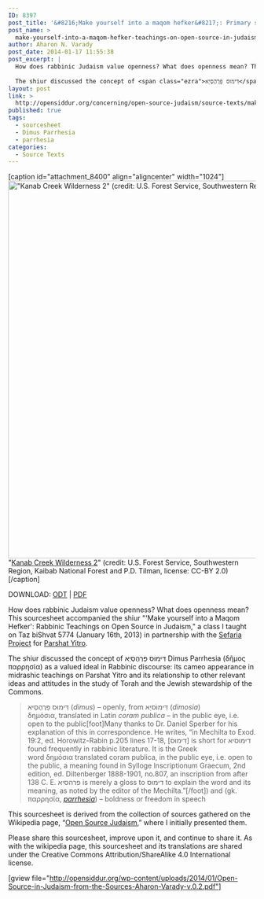 ```yaml
---
ID: 8397
post_title: '&#8216;Make yourself into a maqom hefker&#8217;: Primary sources on open-source in Judaism (sourcesheet)'
post_name: >
  make-yourself-into-a-maqom-hefker-teachings-on-open-source-in-judaism-sourcesheet
author: Aharon N. Varady
post_date: 2014-01-17 11:55:38
post_excerpt: |
  How does rabbinic Judaism value openness? What does openness mean? This sourcesheet accompanied the shiur "'Make yourself into a Maqom Hefker': Rabbinic Teachings on Open Source in Judaism," a class I taught on Taz biShvat 5774 (January 16th, 2013) in partnership with the <a href="http://sefaria.org">Sefaria Project</a> for Parshat Yitro.
  
  The shiur discussed the concept of <span class="ezra">דִּימוּס פַּרְהֶסְיַא</span> Dimus Parrhesia (δῆμος παρρησία) as a valued ideal in Rabbinic discourse: its cameo appearance in midrashic teachings on Parshat Yitro and its relationship to other relevant ideas and attitudes in the study of Torah and the Jewish stewardship of the Commons.
layout: post
link: >
  http://opensiddur.org/concerning/open-source-judaism/source-texts/make-yourself-into-a-maqom-hefker-teachings-on-open-source-in-judaism-sourcesheet/
published: true
tags:
  - sourcesheet
  - Dimus Parrhesia
  - parrhesia
categories:
  - Source Texts
---
```

[caption id="attachment_8400" align="aligncenter" width="1024"]<a href="http://opensiddur.org/wp-content/uploads/2014/01/1024px-Kanab_Creek_Wilderness.jpg"><img class="size-full wp-image-8400" alt="&quot;Kanab Creek Wilderness 2&quot; (credit: U.S. Forest Service, Southwestern Region, Kaibab National Forest and P.D. Tilman, license: CC-BY 2.0)" src="http://opensiddur.org/wp-content/uploads/2014/01/1024px-Kanab_Creek_Wilderness.jpg" width="1024" height="768" /></a> "<a href="https://en.wikipedia.org/wiki/File:Kanab_Creek_Wilderness.jpg">Kanab Creek Wilderness 2</a>" (credit: U.S. Forest Service, Southwestern Region, Kaibab National Forest and P.D. Tilman, license: CC-BY 2.0)[/caption]

DOWNLOAD: <a href="http://opensiddur.org/wp-content/uploads/2014/01/Open-Source-in-Judaism-from-the-Sources-Aharon-Varady-v.0.2.odt">ODT</a> | <a href="http://opensiddur.org/wp-content/uploads/2014/01/Open-Source-in-Judaism-from-the-Sources-Aharon-Varady-v.0.2.pdf">PDF</a>

How does rabbinic Judaism value openness? What does openness mean? This sourcesheet accompanied the shiur "'Make yourself into a Maqom Hefker': Rabbinic Teachings on Open Source in Judaism," a class I taught on Taz biShvat 5774 (January 16th, 2013) in partnership with the <a href="http://sefaria.org">Sefaria Project</a> for <a href="https://en.wikipedia.org/wiki/Yitro_(parsha)">Parshat Yitro</a>.

The shiur discussed the concept of <span class="hebrew">דִּימוּס פַּרְהֶסְיַא</span> Dimus Parrhesia (δῆμος παρρησία) as a valued ideal in Rabbinic discourse: its cameo appearance in midrashic teachings on Parshat Yitro and its relationship to other relevant ideas and attitudes in the study of Torah and the Jewish stewardship of the Commons.

<blockquote>דִּימוּס פַּרְהֶסְיא (<em>dimus</em>) –  openly, from דִּימוֺסיַא (<em>dimosia</em>) δημόσια, translated in Latin <em>coram publica</em> –  in the public eye, i.e. open to the public[foot]Many thanks to Dr. Daniel Sperber for his explanation of this in correspondence. He writes, “in Mechilta to Exod. 19:2, ed. Horowitz-Rabin p.205 lines 17-18, [דִּימוּס] is short for דימוסיא found frequently in rabbinic literature. It is the Greek word δημόσια translated coram publica, in the public eye, i.e. open to the public, a meaning found in Sylloge lnscriptionum Graecum, 2nd edition, ed. Diltenberger 1888-1901, no.807, an inscription from after 138 C. E. פרהסיא is merely a gloss to דימוס to explain the word and its meaning, as noted by the editor of the Mechilta.”[/foot]) and (gk. παρρησία, <em><a href="https://en.wiktionary.org/wiki/parrhesia">parrhesia</a></em>) – boldness or freedom in speech
</blockquote>

This sourcesheet is derived from the collection of sources gathered on the Wikipedia page, “<a href="https://en.wikipedia.org/wiki/Open_Source_Judaism">Open Source Judaism</a>,” where I initially presented them.

Please share this sourcesheet, improve upon it, and continue to share it. As with the wikipedia page, this sourcesheet and its translations are shared under the Creative Commons Attribution/ShareAlike 4.0 International license.</blockquote>
</blockquote>

[gview file="http://opensiddur.org/wp-content/uploads/2014/01/Open-Source-in-Judaism-from-the-Sources-Aharon-Varady-v.0.2.pdf"]